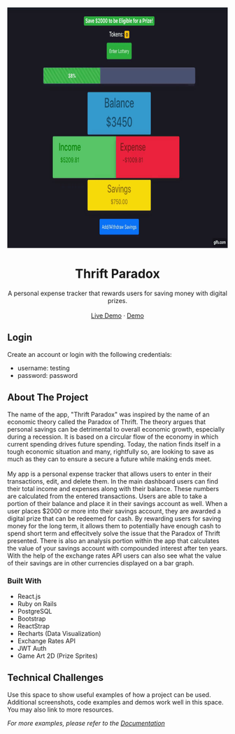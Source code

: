 
<!-- PROJECT LOGO -->
<br />
<p align="center">
  <a >
    <img src="/thrift_demo.gif" width="800" height="550" >
  </a>

  <h1 align="center">Thrift Paradox</h1>

  <p align="center">
    A personal expense tracker that rewards users for saving money with digital prizes. 
    <br />
    <br />
    <a href="https://thrift-paradox.herokuapp.com/">Live Demo</a>
    ·
    <a href="https://github.com/github_username/repo_name/issues">Demo</a>
</p>
</p>

## Login
Create an account or login with the following credentials:
* username: testing
* password: password


<!-- ABOUT THE PROJECT -->
## About The Project
The name of the app, "Thrift Paradox" was inspired by the name of an economic theory called the Paradox of Thrift. The theory argues that personal savings can be detrimental to overall economic growth, especially during a recession. It is based on a circular flow of the economy in which current spending drives future spending. Today, the nation finds itself in a tough economic situation and many, rightfully so, are looking to save as much as they can to ensure a secure a future while making ends meet.<br></br>
My app is a personal expense tracker that allows users to enter in their transactions, edit, and delete them. In the main dashboard users can find their total income and expenses along with their balance. These numbers are calculated from the entered transactions. Users are able to take a portion of their balance and place it in their savings account as well. When a user places $2000 or more into their savings account, they are awarded a digital prize that can be redeemed for cash. By rewarding users for saving money for the long term, it allows them to potentially have enough cash to spend short term and effecitvely solve the issue that the Paradox of Thrift presented. There is also an analysis portion within the app that calculates the value of your savings account with compounded interest after ten years. With the help of the exchange rates API users can also see what the value of their savings are in other currencies displayed on a bar graph. 


### Built With

* React.js
* Ruby on Rails
* PostgreSQL
* Bootstrap
* ReactStrap 
* Recharts (Data Visualization)
* Exchange Rates API
* JWT Auth
* Game Art 2D (Prize Sprites)




<!-- USAGE EXAMPLES -->
## Technical Challenges

Use this space to show useful examples of how a project can be used. Additional screenshots, code examples and demos work well in this space. You may also link to more resources.

_For more examples, please refer to the [Documentation](https://example.com)_









